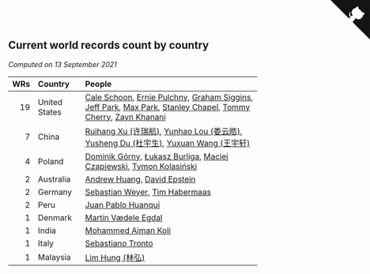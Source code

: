 ## Current world records count by country

*Computed on 13 September 2021*

| WRs | Country | People |
| ---: | :--- | :--- |
| 19 | United States | [Cale Schoon](https://www.worldcubeassociation.org/persons/2014SCHO02), [Ernie Pulchny](https://www.worldcubeassociation.org/persons/2010PULC01), [Graham Siggins](https://www.worldcubeassociation.org/persons/2016SIGG01), [Jeff Park](https://www.worldcubeassociation.org/persons/2015PARK08), [Max Park](https://www.worldcubeassociation.org/persons/2012PARK03), [Stanley Chapel](https://www.worldcubeassociation.org/persons/2016CHAP04), [Tommy Cherry](https://www.worldcubeassociation.org/persons/2015CHER07), [Zayn Khanani](https://www.worldcubeassociation.org/persons/2018KHAN28) |
| 7 | China | [Ruihang Xu (许瑞航)](https://www.worldcubeassociation.org/persons/2017XURU04), [Yunhao Lou (娄云皓)](https://www.worldcubeassociation.org/persons/2017LOUY01), [Yusheng Du (杜宇生)](https://www.worldcubeassociation.org/persons/2015DUYU01), [Yuxuan Wang (王宇轩)](https://www.worldcubeassociation.org/persons/2009WANG13) |
| 4 | Poland | [Dominik Górny](https://www.worldcubeassociation.org/persons/2015GORN01), [Łukasz Burliga](https://www.worldcubeassociation.org/persons/2013BURL01), [Maciej Czapiewski](https://www.worldcubeassociation.org/persons/2014CZAP01), [Tymon Kolasiński](https://www.worldcubeassociation.org/persons/2016KOLA02) |
| 2 | Australia | [Andrew Huang](https://www.worldcubeassociation.org/persons/2016HUAN43), [David Epstein](https://www.worldcubeassociation.org/persons/2016EPST02) |
| 2 | Germany | [Sebastian Weyer](https://www.worldcubeassociation.org/persons/2010WEYE02), [Tim Habermaas](https://www.worldcubeassociation.org/persons/2007HABE01) |
| 2 | Peru | [Juan Pablo Huanqui](https://www.worldcubeassociation.org/persons/2013HUAN30) |
| 1 | Denmark | [Martin Vædele Egdal](https://www.worldcubeassociation.org/persons/2013EGDA02) |
| 1 | India | [Mohammed Aiman Koli](https://www.worldcubeassociation.org/persons/2017KOLI01) |
| 1 | Italy | [Sebastiano Tronto](https://www.worldcubeassociation.org/persons/2011TRON02) |
| 1 | Malaysia | [Lim Hung (林弘)](https://www.worldcubeassociation.org/persons/2016HUNG08) |


<a href="https://github.com/jonatanklosko/wca_statistics" class="github-corner" aria-label="View source on Github"><svg width="80" height="80" viewBox="0 0 250 250" style="fill:#151513; color:#fff; position: absolute; top: 0; border: 0; right: 0;" aria-hidden="true"><path d="M0,0 L115,115 L130,115 L142,142 L250,250 L250,0 Z"></path><path d="M128.3,109.0 C113.8,99.7 119.0,89.6 119.0,89.6 C122.0,82.7 120.5,78.6 120.5,78.6 C119.2,72.0 123.4,76.3 123.4,76.3 C127.3,80.9 125.5,87.3 125.5,87.3 C122.9,97.6 130.6,101.9 134.4,103.2" fill="currentColor" style="transform-origin: 130px 106px;" class="octo-arm"></path><path d="M115.0,115.0 C114.9,115.1 118.7,116.5 119.8,115.4 L133.7,101.6 C136.9,99.2 139.9,98.4 142.2,98.6 C133.8,88.0 127.5,74.4 143.8,58.0 C148.5,53.4 154.0,51.2 159.7,51.0 C160.3,49.4 163.2,43.6 171.4,40.1 C171.4,40.1 176.1,42.5 178.8,56.2 C183.1,58.6 187.2,61.8 190.9,65.4 C194.5,69.0 197.7,73.2 200.1,77.6 C213.8,80.2 216.3,84.9 216.3,84.9 C212.7,93.1 206.9,96.0 205.4,96.6 C205.1,102.4 203.0,107.8 198.3,112.5 C181.9,128.9 168.3,122.5 157.7,114.1 C157.9,116.9 156.7,120.9 152.7,124.9 L141.0,136.5 C139.8,137.7 141.6,141.9 141.8,141.8 Z" fill="currentColor" class="octo-body"></path></svg></a><style>.github-corner:hover .octo-arm{animation:octocat-wave 560ms ease-in-out}@keyframes octocat-wave{0%,100%{transform:rotate(0)}20%,60%{transform:rotate(-25deg)}40%,80%{transform:rotate(10deg)}}@media (max-width:500px){.github-corner:hover .octo-arm{animation:none}.github-corner .octo-arm{animation:octocat-wave 560ms ease-in-out}}</style>
